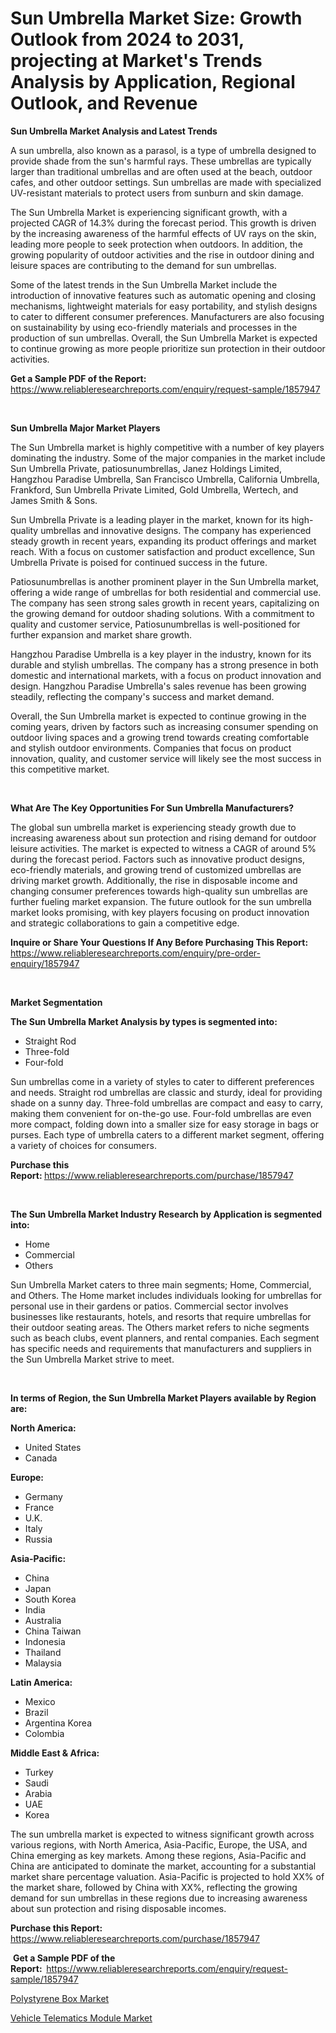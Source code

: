 <p><h1>Sun Umbrella Market Size: Growth Outlook from 2024 to 2031, projecting at Market's Trends Analysis by Application, Regional Outlook, and Revenue</h1></p><p><strong>Sun Umbrella Market Analysis and Latest Trends</strong></p>
<p><p>A sun umbrella, also known as a parasol, is a type of umbrella designed to provide shade from the sun's harmful rays. These umbrellas are typically larger than traditional umbrellas and are often used at the beach, outdoor cafes, and other outdoor settings. Sun umbrellas are made with specialized UV-resistant materials to protect users from sunburn and skin damage.</p><p>The Sun Umbrella Market is experiencing significant growth, with a projected CAGR of 14.3% during the forecast period. This growth is driven by the increasing awareness of the harmful effects of UV rays on the skin, leading more people to seek protection when outdoors. In addition, the growing popularity of outdoor activities and the rise in outdoor dining and leisure spaces are contributing to the demand for sun umbrellas.</p><p>Some of the latest trends in the Sun Umbrella Market include the introduction of innovative features such as automatic opening and closing mechanisms, lightweight materials for easy portability, and stylish designs to cater to different consumer preferences. Manufacturers are also focusing on sustainability by using eco-friendly materials and processes in the production of sun umbrellas. Overall, the Sun Umbrella Market is expected to continue growing as more people prioritize sun protection in their outdoor activities.</p></p>
<p><strong>Get a Sample PDF of the Report:&nbsp;</strong> <a href="https://www.reliableresearchreports.com/enquiry/request-sample/1857947">https://www.reliableresearchreports.com/enquiry/request-sample/1857947</a></p>
<p>&nbsp;</p>
<p><strong>Sun Umbrella Major Market Players</strong></p>
<p><p>The Sun Umbrella market is highly competitive with a number of key players dominating the industry. Some of the major companies in the market include Sun Umbrella Private, patiosunumbrellas, Janez Holdings Limited, Hangzhou Paradise Umbrella, San Francisco Umbrella, California Umbrella, Frankford, Sun Umbrella Private Limited, Gold Umbrella, Wertech, and James Smith & Sons.</p><p>Sun Umbrella Private is a leading player in the market, known for its high-quality umbrellas and innovative designs. The company has experienced steady growth in recent years, expanding its product offerings and market reach. With a focus on customer satisfaction and product excellence, Sun Umbrella Private is poised for continued success in the future.</p><p>Patiosunumbrellas is another prominent player in the Sun Umbrella market, offering a wide range of umbrellas for both residential and commercial use. The company has seen strong sales growth in recent years, capitalizing on the growing demand for outdoor shading solutions. With a commitment to quality and customer service, Patiosunumbrellas is well-positioned for further expansion and market share growth.</p><p>Hangzhou Paradise Umbrella is a key player in the industry, known for its durable and stylish umbrellas. The company has a strong presence in both domestic and international markets, with a focus on product innovation and design. Hangzhou Paradise Umbrella's sales revenue has been growing steadily, reflecting the company's success and market demand.</p><p>Overall, the Sun Umbrella market is expected to continue growing in the coming years, driven by factors such as increasing consumer spending on outdoor living spaces and a growing trend towards creating comfortable and stylish outdoor environments. Companies that focus on product innovation, quality, and customer service will likely see the most success in this competitive market.</p></p>
<p>&nbsp;</p>
<p><strong>What Are The Key Opportunities For Sun Umbrella Manufacturers?</strong></p>
<p><p>The global sun umbrella market is experiencing steady growth due to increasing awareness about sun protection and rising demand for outdoor leisure activities. The market is expected to witness a CAGR of around 5% during the forecast period. Factors such as innovative product designs, eco-friendly materials, and growing trend of customized umbrellas are driving market growth. Additionally, the rise in disposable income and changing consumer preferences towards high-quality sun umbrellas are further fueling market expansion. The future outlook for the sun umbrella market looks promising, with key players focusing on product innovation and strategic collaborations to gain a competitive edge.</p></p>
<p><strong>Inquire or Share Your Questions If Any Before Purchasing This Report:</strong> <a href="https://www.reliableresearchreports.com/enquiry/pre-order-enquiry/1857947">https://www.reliableresearchreports.com/enquiry/pre-order-enquiry/1857947</a></p>
<p>&nbsp;</p>
<p><strong>Market Segmentation</strong></p>
<p><strong>The Sun Umbrella Market Analysis by types is segmented into:</strong></p>
<p><ul><li>Straight Rod</li><li>Three-fold</li><li>Four-fold</li></ul></p>
<p><p>Sun umbrellas come in a variety of styles to cater to different preferences and needs. Straight rod umbrellas are classic and sturdy, ideal for providing shade on a sunny day. Three-fold umbrellas are compact and easy to carry, making them convenient for on-the-go use. Four-fold umbrellas are even more compact, folding down into a smaller size for easy storage in bags or purses. Each type of umbrella caters to a different market segment, offering a variety of choices for consumers.</p></p>
<p><strong>Purchase this Report:&nbsp;</strong><a href="https://www.reliableresearchreports.com/purchase/1857947">https://www.reliableresearchreports.com/purchase/1857947</a></p>
<p>&nbsp;</p>
<p><strong>The Sun Umbrella Market Industry Research by Application is segmented into:</strong></p>
<p><ul><li>Home</li><li>Commercial</li><li>Others</li></ul></p>
<p><p>Sun Umbrella Market caters to three main segments; Home, Commercial, and Others. The Home market includes individuals looking for umbrellas for personal use in their gardens or patios. Commercial sector involves businesses like restaurants, hotels, and resorts that require umbrellas for their outdoor seating areas. The Others market refers to niche segments such as beach clubs, event planners, and rental companies. Each segment has specific needs and requirements that manufacturers and suppliers in the Sun Umbrella Market strive to meet.</p></p>
<p>&nbsp;</p>
<p><strong>In terms of Region, the Sun Umbrella Market Players available by Region are:</strong></p>
<p>
    <p> <strong> North America: </strong>
        <ul>
            <li>United States</li>
            <li>Canada</li>
        </ul>
        </p> 
    <p> <strong> Europe: </strong>
        <ul>
            <li>Germany</li>
            <li>France</li>
            <li>U.K.</li>
            <li>Italy</li>
            <li>Russia</li>
        </ul>
        </p> 
    <p> <strong> Asia-Pacific: </strong>
        <ul>
            <li>China</li>
            <li>Japan</li>
            <li>South Korea</li>
            <li>India</li>
            <li>Australia</li>
            <li>China Taiwan</li>
            <li>Indonesia</li>
            <li>Thailand</li>
            <li>Malaysia</li>
        </ul>
        </p> 
    <p> <strong> Latin America: </strong>
        <ul>
            <li>Mexico</li>
            <li>Brazil</li>
            <li>Argentina Korea</li>
            <li>Colombia</li>
        </ul>
        </p> 
    <p> <strong> Middle East & Africa: </strong>
        <ul>
            <li>Turkey</li>
            <li>Saudi</li>
            <li>Arabia</li>
            <li>UAE</li>
            <li>Korea</li>
        </ul>
    </p>
    </p>
<p><p>The sun umbrella market is expected to witness significant growth across various regions, with North America, Asia-Pacific, Europe, the USA, and China emerging as key markets. Among these regions, Asia-Pacific and China are anticipated to dominate the market, accounting for a substantial market share percentage valuation. Asia-Pacific is projected to hold XX% of the market share, followed by China with XX%, reflecting the growing demand for sun umbrellas in these regions due to increasing awareness about sun protection and rising disposable incomes.</p></p>
<p><strong>Purchase this Report: </strong><a href="https://www.reliableresearchreports.com/purchase/1857947">https://www.reliableresearchreports.com/purchase/1857947</a></p>
<p>&nbsp;<strong>Get a Sample PDF of the Report:&nbsp;&nbsp;</strong><a href="https://www.reliableresearchreports.com/enquiry/request-sample/1857947">https://www.reliableresearchreports.com/enquiry/request-sample/1857947</a></p>
<p><strong></strong></p>
<p><p><a href="https://github.com/AKSHATREPORTPRIME/Market-Research-Report-List-3/blob/main/polystyrene-box-market.md">Polystyrene Box Market</a></p><p><a href="https://cedar-agate-3da.notion.site/Vehicle-Telematics-Module-Market-Furnish-Information-about-Market-Size-Market-Share-Market-Dynamic-b6b97beccde347f4be8d7a790ed5edd6">Vehicle Telematics Module Market</a></p></p>